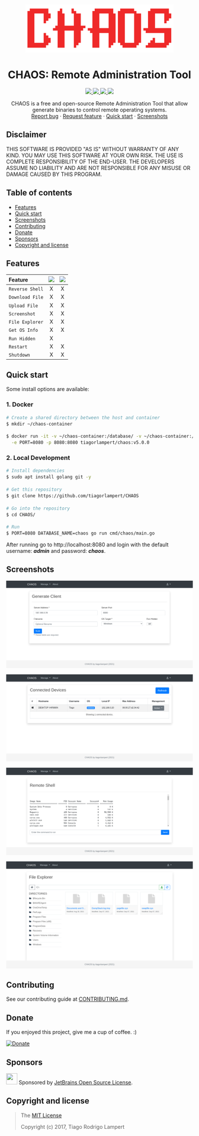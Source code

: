 <p align="center">
  <a href="#">
    <img src="https://raw.githubusercontent.com/tiagorlampert/CHAOS/master/public/logo.png" alt="CHAOS logo" width="400" height="130">
  </a>
</p>

<h1 align="center">CHAOS: Remote Administration Tool</h3>
<p align="center">
  <a href="https://golang.org/">
    <img src="https://img.shields.io/badge/Golang-1.16-blue.svg?style=flat-square">
  </a>
    <a href="https://github.com/tiagorlampert/CHAOS/blob/master/main.go">
    <img src="https://img.shields.io/badge/Release-v5-red.svg?style=flat-square">
  </a>
  <a href="https://github.com/tiagorlampert/CHAOS/blob/master/LICENSE">
    <img src="https://img.shields.io/badge/License-MIT-yellow.svg?style=flat-square">
  </a>
    <a href="https://opensource.org">
    <img src="https://img.shields.io/badge/Open%20Source-%E2%9D%A4-brightgreen.svg?style=flat-square">
  </a>
</p>

<p align="center">
  CHAOS is a free and open-source Remote Administration Tool that allow generate binaries to control remote operating systems.
  <br>
  <a href="https://github.com/tiagorlampert/chaos/issues/new">Report bug</a>
  ·
  <a href="https://github.com/tiagorlampert/chaos/issues/new">Request feature</a>
  ·
  <a href="#quick-start">Quick start</a>
  ·
  <a href="#screenshots">Screenshots</a>
</p>


## Disclaimer

THIS SOFTWARE IS PROVIDED "AS IS" WITHOUT WARRANTY OF ANY KIND. YOU MAY USE THIS SOFTWARE AT YOUR OWN RISK. THE USE IS COMPLETE RESPONSIBILITY OF THE END-USER. THE DEVELOPERS ASSUME NO LIABILITY AND ARE NOT RESPONSIBLE FOR ANY MISUSE OR DAMAGE CAUSED BY THIS PROGRAM.


## Table of contents

- [Features](#features)
- [Quick start](#quick-start)
- [Screenshots](#screenshots)
- [Contributing](#contributing)
- [Donate](#donate)
- [Sponsors](#sponsors)
- [Copyright and license](#copyright-and-license)

## Features

| Feature                  |  <img src="https://img.shields.io/badge/Windows-0078D6?style=for-the-badge&logo=windows&logoColor=white"/>   |  <img src="https://img.shields.io/badge/Linux-FCC624?style=for-the-badge&logo=linux&logoColor=black"/> |
|:-------------------------|:-------:|:------:|
| `Reverse Shell`          |    X    |    X   |
| `Download File`          |    X    |    X   |
| `Upload File`            |    X    |    X   |
| `Screenshot`             |    X    |    X   |
| `File Explorer`          |    X    |    X   |
| `Get OS Info`            |    X    |    X   |
| `Run Hidden`             |    X    |        |
| `Restart`                |    X    |    X   |
| `Shutdown`               |    X    |    X   |

## Quick start

Some install options are available:

### 1. Docker
```bash
# Create a shared directory between the host and container
$ mkdir ~/chaos-container

$ docker run -it -v ~/chaos-container:/database/ -v ~/chaos-container:/temp/ \
  -e PORT=8080 -p 8080:8080 tiagorlampert/chaos:v5.0.0
```

### 2. Local Development
```bash
# Install dependencies
$ sudo apt install golang git -y

# Get this repository
$ git clone https://github.com/tiagorlampert/CHAOS

# Go into the repository
$ cd CHAOS/

# Run
$ PORT=8080 DATABASE_NAME=chaos go run cmd/chaos/main.go
```

After running go to http://localhost:8080 and login with the default username: ***admin*** and password: ***chaos***.

## Screenshots
![generate](public/generate.png)

![devices](public/devices.png)

![shell](public/shell.png)

![explorer](public/explorer.png)

## Contributing
See our contributing guide at [CONTRIBUTING.md](../master/CONTRIBUTING.md).

## Donate
If you enjoyed this project, give me a cup of coffee. :)

[![Donate](https://www.paypalobjects.com/en_US/i/btn/btn_donateCC_LG.gif)](https://www.paypal.com/cgi-bin/webscr?cmd=_donations&business=SG83FSKPKCRJ6&currency_code=USD&source=url)

## Sponsors
<img src="https://raw.githubusercontent.com/tiagorlampert/CHAOS/master/content/jetbrains.png" width="30" height="30" /> Sponsored by [JetBrains Open Source License](https://www.jetbrains.com/buy/opensource/).

## Copyright and license

>The [MIT License](https://github.com/tiagorlampert/CHAOS/blob/master/LICENSE)
>
>Copyright (c) 2017, Tiago Rodrigo Lampert
>

